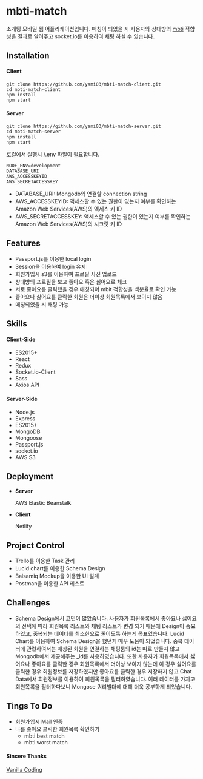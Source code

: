 # mbti-match

소개팅 모바일 웹 어플리케이션입니다. 
매칭이 되었을 시 사용자와 상대방의 [mbti]([https://en.wikipedia.org/wiki/Myers%E2%80%93Briggs_Type_Indicator](https://en.wikipedia.org/wiki/Myers–Briggs_Type_Indicator)) 적합성을 결과로 알려주고 socket.io를 이용하여 채팅 하실 수 있습니다.

## Installation

#### Client

```
git clone https://github.com/yami03/mbti-match-client.git
cd mbti-match-client
npm install
npm start
```

#### Server

```
git clone https://github.com/yami03/mbti-match-server.git
cd mbti-match-server
npm install
npm start
```

로컬에서 실행시 /.env 파일이 필요합니다.

```
NODE_ENV=development
DATABASE_URI
AWS_ACCESSKEYID
AWS_SECRETACCESSKEY
```

* DATABASE_URI: Mongodb와 연결할 connection string 
*  AWS_ACCESSKEYID: 액세스할 수 있는 권한이 있는지 여부를 확인하는 Amazon Web Services(AWS)의 엑세스 키 ID
* AWS_SECRETACCESSKEY: 액세스할 수 있는 권한이 있는지 여부를 확인하는 Amazon Web Services(AWS)의 시크릿 키 ID

## Features

* Passport.js를 이용한 local login
* Session을 이용하여 login 유지
* 회원가입시 s3를 이용하여 프로필 사진 업로드
* 상대방의 프로필을 보고 좋아요 혹은 싫어요로 체크
* 서로 좋아요를 클릭했을 경우 매칭되어 mbit 적합성을 백분율로 확인 가능
* 좋아요나 싫어요를 클릭한 회원은 더이상 회원목록에서 보이지 않음
* 매칭되었을 시 채팅 가능

## Skills

#### Client-Side

* ES2015+
* React
* Redux
* Socket.io-Client
* Sass
* Axios API

#### Server-Side

* Node.js
* Express
* ES2015+
* MongoDB
* Mongoose
* Passport.js
* socket.io
* AWS S3

## Deployment

* **Server**

  AWS Elastic Beanstalk 

* **Client**

  Netlify

## Project Control

* Trello를 이용한 Task 관리
* Lucid chart를 이용한 Schema Design
* Balsamiq Mockup을 이용한 UI 설계
* Postman을 이용한 API 테스트

## Challenges

* Schema Design에서 고민이 많았습니다. 
  사용자가 회원목록에서 좋아요나 싫어요의 선택에 따라 회원목록 리스트와 채팅 리스트가 변경 되기 때문에 Design이 중요하였고, 중복되는 데이터를 최소한으로 줄이도록 하는게 목표였습니다.  Lucid Chart를 이용하여 Schema Design을 했던게 매우 도움이 되었습니다.
  중복 데이터에 관련하여서는 매칭된 회원을 연결하는 채팅룸의 id는 따로 만들지 않고 Mongodb에서 제공해주는 _id를 사용하였습니다. 
  또한 사용자가 회원목록에서 싫어요나 좋아요를 클릭한 경우 회원목록에서 더이상 보이지 않는데 이 경우 싫어요를 클릭한 경우 회원정보를 저장하였지만 좋아요를 클릭한 경우 저장하지 않고 Chat Data에서 회원정보를 이용하여 회원목록을 필터하였습니다. 여러 데이터를 가지고 회원목록을 필터하다보니 Mongose 쿼리빌더에 대해 더욱 공부하게 되었습니다.

## Tings To Do

* 회원가입시 Mail 인증
* 나를 좋아요 클릭한 회원목록 확인하기
  * mbti best match
  * mbti worst match

#### Sincere Thanks

[Vanilla Coding](https://github.com/vanilla-coding)

